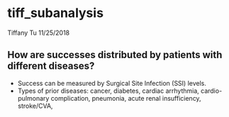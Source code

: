 tiff\_subanalysis
================
Tiffany Tu
11/25/2018

## How are successes distributed by patients with different diseases?

  - Success can be measured by Surgical Site Infection (SSI) levels.  
  - Types of prior diseases: cancer, diabetes, cardiac arrhythmia,
    cardio-pulmonary complication, pneumonia, acute renal insufficiency,
    stroke/CVA,
